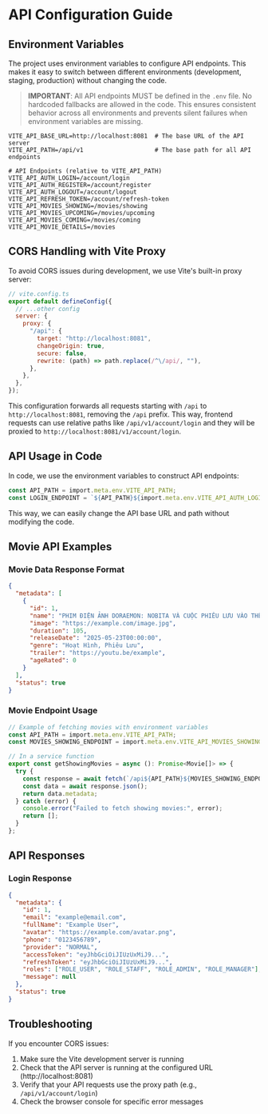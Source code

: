 # API Configuration Guide

## Environment Variables

The project uses environment variables to configure API endpoints. This makes it easy to switch between different environments (development, staging, production) without changing the code.

> **IMPORTANT**: All API endpoints MUST be defined in the `.env` file. No hardcoded fallbacks are allowed in the code. This ensures consistent behavior across all environments and prevents silent failures when environment variables are missing.

```
VITE_API_BASE_URL=http://localhost:8081  # The base URL of the API server
VITE_API_PATH=/api/v1                    # The base path for all API endpoints

# API Endpoints (relative to VITE_API_PATH)
VITE_API_AUTH_LOGIN=/account/login
VITE_API_AUTH_REGISTER=/account/register
VITE_API_AUTH_LOGOUT=/account/logout
VITE_API_REFRESH_TOKEN=/account/refresh-token
VITE_API_MOVIES_SHOWING=/movies/showing
VITE_API_MOVIES_UPCOMING=/movies/upcoming
VITE_API_MOVIES_COMING=/movies/coming
VITE_API_MOVIE_DETAILS=/movies
```

## CORS Handling with Vite Proxy

To avoid CORS issues during development, we use Vite's built-in proxy server:

```javascript
// vite.config.ts
export default defineConfig({
  // ...other config
  server: {
    proxy: {
      "/api": {
        target: "http://localhost:8081",
        changeOrigin: true,
        secure: false,
        rewrite: (path) => path.replace(/^\/api/, ""),
      },
    },
  },
});
```

This configuration forwards all requests starting with `/api` to `http://localhost:8081`, removing the `/api` prefix. This way, frontend requests can use relative paths like `/api/v1/account/login` and they will be proxied to `http://localhost:8081/v1/account/login`.

## API Usage in Code

In code, we use the environment variables to construct API endpoints:

```typescript
const API_PATH = import.meta.env.VITE_API_PATH;
const LOGIN_ENDPOINT = `${API_PATH}${import.meta.env.VITE_API_AUTH_LOGIN}`;
```

This way, we can easily change the API base URL and path without modifying the code.

## Movie API Examples

### Movie Data Response Format

```json
{
  "metadata": [
    {
      "id": 1,
      "name": "PHIM ĐIỆN ẢNH DORAEMON: NOBITA VÀ CUỘC PHIÊU LƯU VÀO THẾ GIỚI TRONG TRANH",
      "image": "https://example.com/image.jpg",
      "duration": 105,
      "releaseDate": "2025-05-23T00:00:00",
      "genre": "Hoạt Hình, Phiêu Lưu",
      "trailer": "https://youtu.be/example",
      "ageRated": 0
    }
  ],
  "status": true
}
```

### Movie Endpoint Usage

```typescript
// Example of fetching movies with environment variables
const API_PATH = import.meta.env.VITE_API_PATH;
const MOVIES_SHOWING_ENDPOINT = import.meta.env.VITE_API_MOVIES_SHOWING;

// In a service function
export const getShowingMovies = async (): Promise<Movie[]> => {
  try {
    const response = await fetch(`/api${API_PATH}${MOVIES_SHOWING_ENDPOINT}`);
    const data = await response.json();
    return data.metadata;
  } catch (error) {
    console.error("Failed to fetch showing movies:", error);
    return [];
  }
};
```

## API Responses

### Login Response

```json
{
  "metadata": {
    "id": 1,
    "email": "example@email.com",
    "fullName": "Example User",
    "avatar": "https://example.com/avatar.png",
    "phone": "0123456789",
    "provider": "NORMAL",
    "accessToken": "eyJhbGciOiJIUzUxMiJ9...",
    "refreshToken": "eyJhbGciOiJIUzUxMiJ9...",
    "roles": ["ROLE_USER", "ROLE_STAFF", "ROLE_ADMIN", "ROLE_MANAGER"],
    "message": null
  },
  "status": true
}
```

## Troubleshooting

If you encounter CORS issues:

1. Make sure the Vite development server is running
2. Check that the API server is running at the configured URL (http://localhost:8081)
3. Verify that your API requests use the proxy path (e.g., `/api/v1/account/login`)
4. Check the browser console for specific error messages
